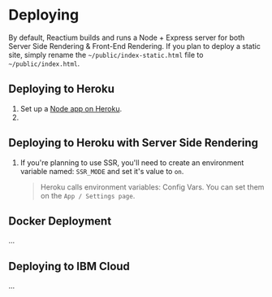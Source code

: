 # Deploying

By default, Reactium builds and runs a Node + Express server for both Server Side Rendering &amp; Front-End Rendering.
If you plan to deploy a static site, simply rename the `~/public/index-static.html` file to `~/public/index.html`.

## Deploying to Heroku

1.  Set up a [Node app on Heroku](https://devcenter.heroku.com/articles/getting-started-with-nodejs#introduction).
2.

## Deploying to Heroku with Server Side Rendering

1.  If you're planning to use SSR, you'll need to create an environment variable named: `SSR_MODE` and set it's value to `on`.
    > Heroku calls environment variables: Config Vars. You can set them on the `App / Settings page`.

## Docker Deployment

...

## Deploying to IBM Cloud

...
